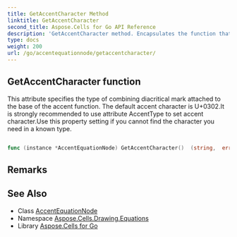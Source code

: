 ```yaml
---
title: GetAccentCharacter Method 
linktitle: GetAccentCharacter
second_title: Aspose.Cells for Go API Reference
description: 'GetAccentCharacter method. Encapsulates the function that represents getaccentcharacter in Go.'
type: docs
weight: 200
url: /go/accentequationnode/getaccentcharacter/
---
```


## GetAccentCharacter function

This attribute specifies the type of combining diacritical mark attached to the base of the accent function. The default accent character is U+0302.It is strongly recommended to use attribute AccentType to set accent character.Use this property setting if you cannot find the character you need in a known type.

```go

func (instance *AccentEquationNode) GetAccentCharacter()  (string,  error) 

```

## Remarks


## See Also

* Class [AccentEquationNode](../)
* Namespace [Aspose.Cells.Drawing.Equations](../../)
* Library [Aspose.Cells for Go](../../../)
